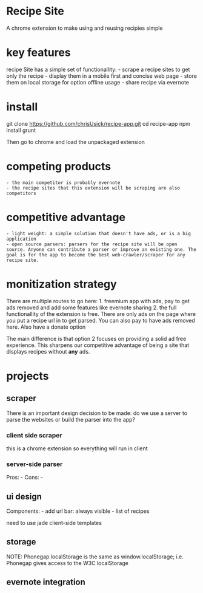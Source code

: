 # Recipe Site
A chrome extension to make using and reusing recipies simple

# key features
recipe Site has a simple set of functionallity:
	- scrape a recipe sites to get only the recipe
	- display them in a mobile first and concise web page
	- store them on local storage for option offline usage
	- share recipe via evernote

# install
git clone https://github.com/chrisUsick/recipe-app.git
cd recipe-app
npm install
grunt 

Then go to chrome and load the unpackaged extension

# competing products
	- the main competitor is probably evernote
	- the recipe sites that this extension will be scraping are also competitors

# competitive advantage
	- light weight: a simple solution that doesn't have ads, or is a big application
	- open source parsers: parsers for the recipe site will be open source. Anyone can contribute a parser or improve an existing one. The goal is for the app to become the best web-crawler/scraper for any recipe site.

# monitization strategy
There are multiple routes to go here:
	1. freemium app with ads, pay to get ads removed and add some features like evernote sharing
	2. the full functionallity of the extension is free. There are only ads on the page where you put a recipe url in to get parsed.  You can also pay to have ads removed here.  Also have a donate option

The main difference is that option 2 focuses on providing a solid ad free experience.  This sharpens our competitive advantage of being a site that displays recipes without **any** ads.  

# projects

## scraper
There is an important design decision to be made: do we use a server to parse the websites or build the parser into the app?
### client side scraper
this is a chrome extension so everything will run in client

### server-side parser
Pros:
	- 
Cons: 
	-
## ui design
Components:
	- add url bar: always visible
	- list of recipes

need to use jade client-side templates


## storage
NOTE: Phonegap localStorage is the same as window.localStorage; i.e. Phonegap gives access to the W3C localStorage
## evernote integration
